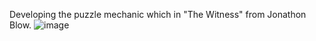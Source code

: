 Developing the puzzle mechanic which in "The Witness" from Jonathon Blow.
![image](https://user-images.githubusercontent.com/92673021/165835210-2bd74f2d-6d4e-45da-b789-2da7c697c58e.png)

